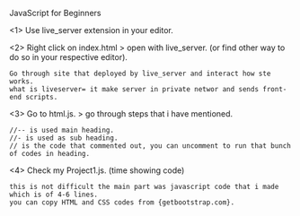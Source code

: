 JavaScript for Beginners

<1> Use live_server extension in your editor.

<2> Right click on index.html > open with live_server. (or find other way to do so in your respective editor).

    Go through site that deployed by live_server and interact how ste works.
    what is liveserver= it make server in private networ and sends front-end scripts.

<3> Go to html.js. > go through steps that i have mentioned.

    //-- is used main heading.
    //- is used as sub heading.
    // is the code that commented out, you can uncomment to run that bunch of codes in heading.

<4> Check my Project1.js. (time showing code)

    this is not difficult the main part was javascript code that i made which is of 4-6 lines.
    you can copy HTML and CSS codes from {getbootstrap.com}.

